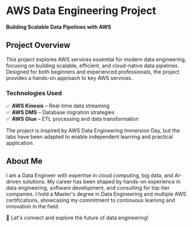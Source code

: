 # AWS Data Engineering Project  

**Building Scalable Data Pipelines with AWS**  

## Project Overview  

This project explores AWS services essential for modern data engineering, focusing on building scalable, efficient, and cloud-native data pipelines. Designed for both beginners and experienced professionals, the project provides a hands-on approach to key AWS services.  

### Technologies Used  

✅ **AWS Kinesis** – Real-time data streaming  
✅ **AWS DMS** – Database migration strategies  
✅ **AWS Glue** – ETL processing and data transformation  

The project is inspired by AWS Data Engineering Immersion Day, but the labs have been adapted to enable independent learning and practical application.  

## About Me  

I am a Data Engineer with expertise in cloud computing, big data, and AI-driven solutions. My career has been shaped by hands-on experience in data engineering, software development, and consulting for top-tier companies. I hold a Master's degree in Data Engineering and multiple AWS certifications, showcasing my commitment to continuous learning and innovation in the field.  

🚀 Let's connect and explore the future of data engineering!  

